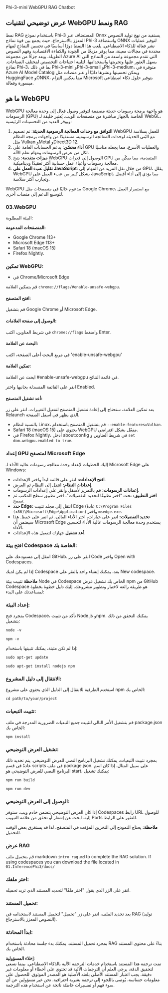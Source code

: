 Phi-3-mini WebGPU RAG Chatbot

## عرض توضيحي لتقنيات WebGPU ونمط RAG
نمط RAG باستخدام نموذج Phi-3 المستضاف عبر Onnx يستفيد من نهج توليد النصوص المعزز بالاسترجاع، حيث يجمع بين قوة نماذج Phi-3 واستضافة ONNX لتوفير عمليات نشر فعالة للذكاء الاصطناعي. يلعب هذا النمط دورًا أساسيًا في تحسين النماذج لمهام محددة في مجالات معينة، مما يوفر مزيجًا من الجودة والكفاءة الاقتصادية وفهم النصوص الطويلة. ويعد جزءًا من مجموعة Azure AI التي تقدم مجموعة واسعة من النماذج التي يسهل العثور عليها وتجربتها واستخدامها، لتلبية احتياجات التخصيص لمختلف الصناعات. نماذج Phi-3، بما في ذلك Phi-3-mini وPhi-3-small وPhi-3-medium، متوفرة في Azure AI Model Catalog ويمكن تحسينها ونشرها ذاتيًا أو عبر منصات مثل HuggingFace وONNX، مما يعكس التزام Microsoft بتوفير حلول ذكاء اصطناعي ميسورة وفعالة.

## ما هو WebGPU
WebGPU هو واجهة برمجة رسومات حديثة مصممة لتوفير وصول فعال إلى وحدة معالجة الرسومات (GPU) الخاصة بالجهاز مباشرة من متصفحات الويب. يُعتبر خليفة لـ WebGL، ويوفر العديد من التحسينات الرئيسية:

1. **التوافق مع وحدات المعالجة الرسومية الحديثة**: تم تصميم WebGPU للعمل بسلاسة مع البُنى الحديثة لوحدات المعالجة الرسومية، مستفيدًا من واجهات برمجة النظام مثل Vulkan وMetal وDirect3D 12.
2. **أداء محسّن**: يدعم الحسابات العامة على GPU والعمليات الأسرع، مما يجعله مناسبًا لكل من عرض الرسومات ومهام تعلم الآلة.
3. **ميزات متقدمة**: يتيح WebGPU الوصول إلى قدرات GPU المتقدمة، مما يمكّن من معالجة رسومات وأعباء عمل حسابية أكثر تعقيدًا وديناميكية.
4. **تقليل عبء العمل على JavaScript**: من خلال نقل المزيد من المهام إلى GPU، يقلل WebGPU بشكل كبير من عبء العمل على JavaScript، مما يؤدي إلى أداء أفضل وتجارب أكثر سلاسة.

WebGPU مدعوم حاليًا في متصفحات مثل Google Chrome، مع استمرار العمل لتوسيع الدعم إلى منصات أخرى.

### 03.WebGPU
البيئة المطلوبة:

**المتصفحات المدعومة:** 
- Google Chrome 113+
- Microsoft Edge 113+
- Safari 18 (macOS 15)
- Firefox Nightly.

### تمكين WebGPU:

- في Chrome/Microsoft Edge

قم بتمكين العلامة `chrome://flags/#enable-unsafe-webgpu`.

#### افتح المتصفح:
قم بتشغيل Google Chrome أو Microsoft Edge.

#### الوصول إلى صفحة العلامات:
في شريط العناوين، اكتب `chrome://flags` واضغط Enter.

#### البحث عن العلامة:
في مربع البحث أعلى الصفحة، اكتب 'enable-unsafe-webgpu'

#### تمكين العلامة:
ابحث عن العلامة #enable-unsafe-webgpu في قائمة النتائج.

انقر على القائمة المنسدلة بجانبها واختر Enabled.

#### أعد تشغيل المتصفح:
بعد تمكين العلامة، ستحتاج إلى إعادة تشغيل المتصفح لتفعيل التغييرات. انقر على زر Relaunch الذي يظهر في أسفل الصفحة.

- بالنسبة لنظام Linux، قم بتشغيل المتصفح باستخدام `--enable-features=Vulkan`.
- Safari 18 (macOS 15) يحتوي على WebGPU مفعّل بشكل افتراضي.
- في Firefox Nightly، أدخل about:config في شريط العناوين و `set dom.webgpu.enabled to true`.

### إعداد GPU لمتصفح Microsoft Edge

إليك الخطوات لإعداد وحدة معالجة رسومات عالية الأداء لـ Microsoft Edge على Windows:

- **افتح الإعدادات:** انقر على قائمة ابدأ واختر الإعدادات.
- **إعدادات النظام:** انتقل إلى النظام ثم العرض.
- **إعدادات الرسومات:** قم بالتمرير لأسفل وانقر على إعدادات الرسومات.
- **اختر التطبيق:** تحت "اختر تطبيقًا لتحديد التفضيلات"، اختر تطبيق سطح المكتب ثم تصفح.
- **حدد Edge:** انتقل إلى مجلد تثبيت Edge (عادةً `C:\Program Files (x86)\Microsoft\Edge\Application`) واختر `msedge.exe`.
- **تحديد التفضيلات:** انقر على خيارات، اختر الأداء العالي، ثم انقر على حفظ.
هذا سيضمن أن Microsoft Edge يستخدم وحدة معالجة الرسومات عالية الأداء لتحسين الأداء.
- **أعد تشغيل** جهازك لتفعيل هذه الإعدادات.

### افتح بيئة Codespace الخاصة بك:
انتقل إلى مستودعك على GitHub.
انقر على زر Code واختر Open with Codespaces.

إذا لم يكن لديك Codespace بعد، يمكنك إنشاء واحد بالنقر على New codespace.

**ملاحظة** تثبيت بيئة Node في Codespace الخاص بك
تشغيل عرض npm من GitHub Codespace هو طريقة رائعة لاختبار وتطوير مشروعك. إليك دليل خطوة بخطوة لمساعدتك على البدء:

### إعداد البيئة:
بمجرد فتح Codespace، تأكد من تثبيت Node.js وnpm. يمكنك التحقق من ذلك بتشغيل:
```
node -v
```
```
npm -v
```

إذا لم تكن مثبتة، يمكنك تثبيتها باستخدام:
```
sudo apt-get update
```
```
sudo apt-get install nodejs npm
```

### الانتقال إلى دليل المشروع:
استخدم الطرفية للانتقال إلى الدليل الذي يحتوي على مشروع npm الخاص بك:
```
cd path/to/your/project
```

### تثبيت التبعيات:
قم بتشغيل الأمر التالي لتثبيت جميع التبعيات الضرورية المدرجة في ملف package.json الخاص بك:

```
npm install
```

### تشغيل العرض التوضيحي:
بمجرد تثبيت التبعيات، يمكنك تشغيل البرنامج النصي للعرض التوضيحي. يتم تحديد ذلك عادةً في قسم scripts في ملف package.json. على سبيل المثال، إذا كان اسم البرنامج النصي للعرض التوضيحي هو start، يمكنك تشغيل:

```
npm run build
```
```
npm run dev
```

### الوصول إلى العرض التوضيحي:
إذا كان العرض التوضيحي يتضمن خادم ويب، ستوفر Codespaces رابط URL للوصول إليه. ابحث عن إشعار أو تحقق من علامة التبويب Ports للعثور على الرابط.

**ملاحظة:** يحتاج النموذج إلى التخزين المؤقت في المتصفح، لذا قد يستغرق بعض الوقت للتحميل.

### عرض RAG
قم بتحميل ملف markdown `intro_rag.md` to complete the RAG solution. If using codespaces you can download the file located in `01.InferencePhi3/docs/`

### اختر ملفك:
انقر على الزر الذي يقول "اختر ملفًا" لتحديد المستند الذي تريد تحميله.

### تحميل المستند:
بعد تحديد الملف، انقر على زر "تحميل" لتحميل المستند لاستخدامه في RAG (توليد النصوص المعزز بالاسترجاع).

### ابدأ المحادثة:
بمجرد تحميل المستند، يمكنك بدء جلسة محادثة باستخدام RAG بناءً على محتوى المستند الخاص بك.

**إخلاء المسؤولية**:  
تمت ترجمة هذا المستند باستخدام خدمات الترجمة الآلية بالذكاء الاصطناعي. بينما نسعى لتحقيق الدقة، يرجى العلم أن الترجمات الآلية قد تحتوي على أخطاء أو معلومات غير دقيقة. يجب اعتبار المستند الأصلي بلغته الأصلية هو المصدر الموثوق. للحصول على معلومات حساسة، يُوصى باللجوء إلى ترجمة بشرية احترافية. نحن غير مسؤولين عن أي سوء فهم أو تفسيرات خاطئة ناتجة عن استخدام هذه الترجمة.
